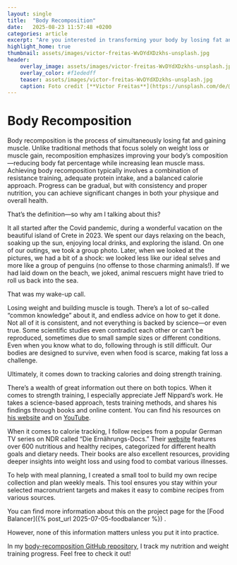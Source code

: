 ```yaml
---
layout: single
title:  "Body Recomposition"
date:   2025-08-23 11:57:48 +0200
categories: article
excerpt: "Are you interested in transforming your body by losing fat and gaining muscle at the same time? On this site, I share my personal journey with body recomposition, including practical tips, scientific insights, and helpful tools. Discover nutritious recipes, effective meal planning strategies, and strength training resources—all designed to help you achieve your goals in a sustainable way. Join me as I track my progress and explore what really works for lasting change!"
highlight_home: true
thumbnail: assets/images/victor-freitas-WvDYdXDzkhs-unsplash.jpg
header:
    overlay_image: assets/images/victor-freitas-WvDYdXDzkhs-unsplash.jpg
    overlay_color: #f1ededff
    teaser: assets/images/victor-freitas-WvDYdXDzkhs-unsplash.jpg
    caption: Foto credit [**Victor Freitas**](https://unsplash.com/de/@victorfreitas?utm_content=creditCopyText&utm_medium=referral&utm_source=unsplash) on [**Unsplash**](https://unsplash.com/de/fotos/person-die-im-begriff-ist-die-barbe-zu-heben-WvDYdXDzkhs?utm_content=creditCopyText&utm_medium=referral&utm_source=unsplash)
---
```

# Body Recomposition
Body recomposition is the process of simultaneously losing fat and gaining muscle. Unlike traditional methods that focus solely on weight loss or muscle gain, recomposition emphasizes improving your body’s composition—reducing body fat percentage while increasing lean muscle mass. Achieving body recomposition typically involves a combination of resistance training, adequate protein intake, and a balanced calorie approach. Progress can be gradual, but with consistency and proper nutrition, you can achieve significant changes in both your physique and overall health.

That’s the definition—so why am I talking about this?

It all started after the Covid pandemic, during a wonderful vacation on the beautiful island of Crete in 2023. We spent our days relaxing on the beach, soaking up the sun, enjoying local drinks, and exploring the island. On one of our outings, we took a group photo. Later, when we looked at the pictures, we had a bit of a shock: we looked less like our ideal selves and more like a group of penguins (no offense to those charming animals!). If we had laid down on the beach, we joked, animal rescuers might have tried to roll us back into the sea.

That was my wake-up call.

Losing weight and building muscle is tough. There’s a lot of so-called “common knowledge” about it, and endless advice on how to get it done. Not all of it is consistent, and not everything is backed by science—or even true. Some scientific studies even contradict each other or can’t be reproduced, sometimes due to small sample sizes or different conditions. Even when you know what to do, following through is still difficult. Our bodies are designed to survive, even when food is scarce, making fat loss a challenge.

Ultimately, it comes down to tracking calories and doing strength training.

There’s a wealth of great information out there on both topics. When it comes to strength training, I especially appreciate Jeff Nippard’s work. He takes a science-based approach, tests training methods, and shares his findings through books and online content. You can find his resources on [his website](https://jeffnippard.com/) and on [YouTube](https://www.youtube.com/@JeffNippard).

When it comes to calorie tracking, I follow recipes from a popular German TV series on NDR called “Die Ernährungs-Docs.” Their [website](https://www.ndr.de/fernsehen/sendungen/die-ernaehrungsdocs) features over 600 nutritious and healthy recipes, categorized for different health goals and dietary needs. Their books are also excellent resources, providing deeper insights into weight loss and using food to combat various illnesses.

To help with meal planning, I created a small tool to build my own recipe collection and plan weekly meals. This tool ensures you stay within your selected macronutrient targets and makes it easy to combine recipes from various sources. 

You can find more information about this on the project page for the [Food Balancer]({% post_url 2025-07-05-foodbalancer %}) .

However, none of this information matters unless you put it into practice.

In my [body-recomposition GitHub repository](https://github.com/svenherzberg/body-recomposition), I track my nutrition and weight training progress. Feel free to check it out!
